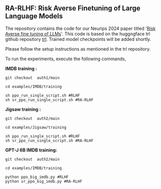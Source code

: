 ## **RA-RLHF: Risk Averse Finetuning of Large Language Models**

The repository contains the code for our Neurips 2024 paper titled '[Risk Averse fine tuning of LLMs](https://arxiv.org/pdf/2501.06911v1)'.
This code is based on the huggngface trl github repository  [trl](https://github.com/huggingface/trl). Trained model checkpoints will be added shortly. 

Please follow the setup instructions as mentioned in the trl repository.

To run the experiments, execute the following commands, 

**IMDB training :**
```
git checkout  auth1/main

cd examples/IMDB/training

sh ppo_run_single_script.sh #RLHF
sh sr_ppo_run_single_script.sh #RA-RLHF
```
**Jigsaw training :**
```
git checkout  auth2/main

cd examples/Jigsaw/training

sh ppo_run_single_script.sh #RLHF
sh sr_ppo_run_single_script.sh #RA-RLHF
```
**GPT-J 6B IMDB training:**
```
git checkout  auth2/main

cd examples/IMDB/training

python ppo_big_imdb.py #RLHF
python sr_ppo_big_imdb.py #RA-RLHF
```
